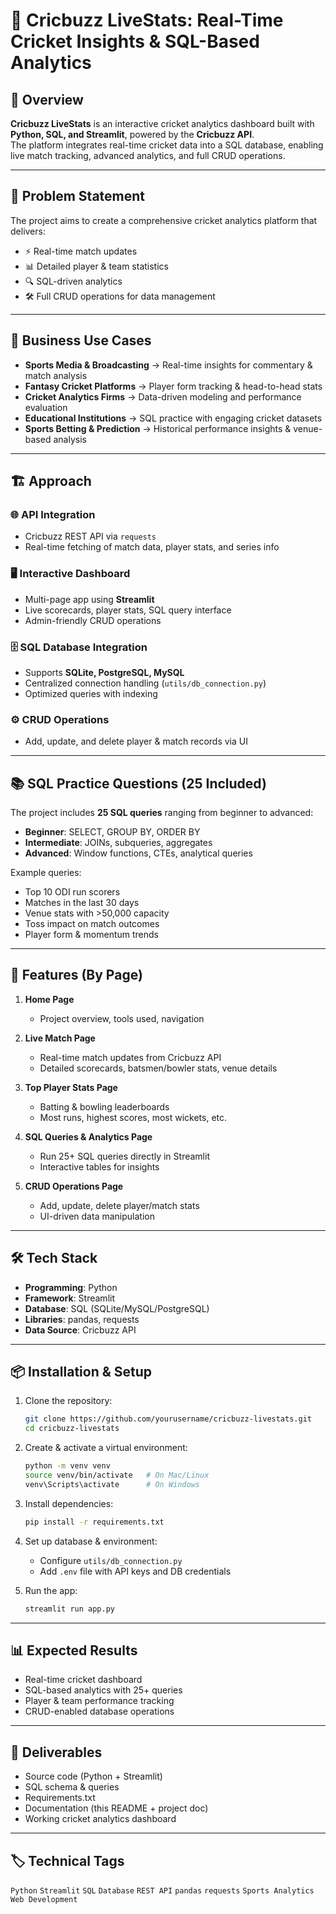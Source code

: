 # 🏏 Cricbuzz LiveStats: Real-Time Cricket Insights & SQL-Based Analytics  

## 📖 Overview  
**Cricbuzz LiveStats** is an interactive cricket analytics dashboard built with **Python, SQL, and Streamlit**, powered by the **Cricbuzz API**.  
The platform integrates real-time cricket data into a SQL database, enabling live match tracking, advanced analytics, and full CRUD operations.  

---

## 🎯 Problem Statement  
The project aims to create a comprehensive cricket analytics platform that delivers:  
- ⚡ Real-time match updates  
- 📊 Detailed player & team statistics  
- 🔍 SQL-driven analytics  
- 🛠️ Full CRUD operations for data management  

---

## 💼 Business Use Cases  
- **Sports Media & Broadcasting** → Real-time insights for commentary & match analysis  
- **Fantasy Cricket Platforms** → Player form tracking & head-to-head stats  
- **Cricket Analytics Firms** → Data-driven modeling and performance evaluation  
- **Educational Institutions** → SQL practice with engaging cricket datasets  
- **Sports Betting & Prediction** → Historical performance insights & venue-based analysis  

---

## 🏗️ Approach  

### 🌐 API Integration  
- Cricbuzz REST API via `requests`  
- Real-time fetching of match data, player stats, and series info  

### 🖥️ Interactive Dashboard  
- Multi-page app using **Streamlit**  
- Live scorecards, player stats, SQL query interface  
- Admin-friendly CRUD operations  

### 🗄️ SQL Database Integration  
- Supports **SQLite, PostgreSQL, MySQL**  
- Centralized connection handling (`utils/db_connection.py`)  
- Optimized queries with indexing  

### ⚙️ CRUD Operations  
- Add, update, and delete player & match records via UI  

---

## 📚 SQL Practice Questions (25 Included)  
The project includes **25 SQL queries** ranging from beginner to advanced:  
- **Beginner**: SELECT, GROUP BY, ORDER BY  
- **Intermediate**: JOINs, subqueries, aggregates  
- **Advanced**: Window functions, CTEs, analytical queries  

Example queries:  
- Top 10 ODI run scorers  
- Matches in the last 30 days  
- Venue stats with >50,000 capacity  
- Toss impact on match outcomes  
- Player form & momentum trends  

---

## 📌 Features (By Page)  

1. **Home Page**  
   - Project overview, tools used, navigation  

2. **Live Match Page**  
   - Real-time match updates from Cricbuzz API  
   - Detailed scorecards, batsmen/bowler stats, venue details  

3. **Top Player Stats Page**  
   - Batting & bowling leaderboards  
   - Most runs, highest scores, most wickets, etc.  

4. **SQL Queries & Analytics Page**  
   - Run 25+ SQL queries directly in Streamlit  
   - Interactive tables for insights  

5. **CRUD Operations Page**  
   - Add, update, delete player/match stats  
   - UI-driven data manipulation  

---

## 🛠️ Tech Stack  
- **Programming**: Python  
- **Framework**: Streamlit  
- **Database**: SQL (SQLite/MySQL/PostgreSQL)  
- **Libraries**: pandas, requests  
- **Data Source**: Cricbuzz API  

---

## 📦 Installation & Setup  

1. Clone the repository:  
   ```bash
   git clone https://github.com/yourusername/cricbuzz-livestats.git
   cd cricbuzz-livestats
   ```

2. Create & activate a virtual environment:  
   ```bash
   python -m venv venv
   source venv/bin/activate   # On Mac/Linux  
   venv\Scripts\activate      # On Windows  
   ```

3. Install dependencies:  
   ```bash
   pip install -r requirements.txt
   ```

4. Set up database & environment:  
   - Configure `utils/db_connection.py`  
   - Add `.env` file with API keys and DB credentials  

5. Run the app:  
   ```bash
   streamlit run app.py
   ```

---

## 📊 Expected Results  
- Real-time cricket dashboard  
- SQL-based analytics with 25+ queries  
- Player & team performance tracking  
- CRUD-enabled database operations  

---

## 📑 Deliverables  
- Source code (Python + Streamlit)  
- SQL schema & queries  
- Requirements.txt  
- Documentation (this README + project doc)  
- Working cricket analytics dashboard  

---

## 🏷️ Technical Tags  
`Python` `Streamlit` `SQL` `Database` `REST API` `pandas` `requests` `Sports Analytics` `Web Development`  

